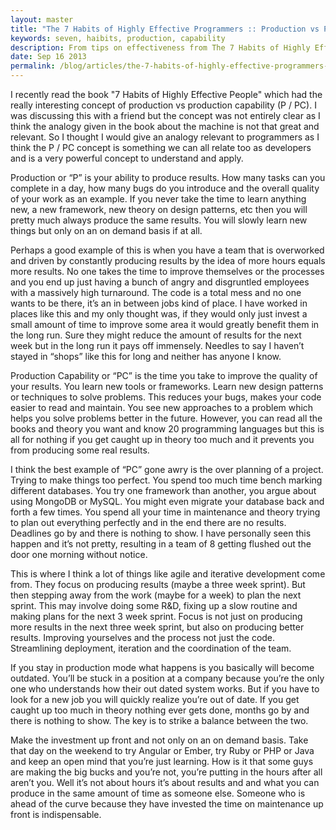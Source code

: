 ```yaml
---
layout: master
title: "The 7 Habits of Highly Effective Programmers :: Production vs Production Capability"
keywords: seven, haibits, production, capability
description: From tips on effectiveness from The 7 Habits of Highly Effective People I wanted to take the concepts to programming. How can we apply these strategies to become better programmers.
date: Sep 16 2013
permalink: /blog/articles/the-7-habits-of-highly-effective-programmers-production-vs-production-capability.html
---
```


I recently read the book "7 Habits of Highly Effective People" which had the really interesting concept of production vs production capability (P / PC). I was discussing this with a friend but the concept was not entirely clear as I think the analogy given in the book about the machine is not that great and relevant. So I thought I would give an analogy relevant to programmers as I think the P / PC concept is something we can all relate too as developers and is a very powerful concept to understand and apply.

Production or “P” is your ability to produce results. How many tasks can you complete in a day, how many bugs do you introduce and the overall quality of your work as an example. If you never take the time to learn anything new, a new framework, new theory on design patterns, etc then you will pretty much always produce the same results. You will slowly learn new things but only on an on demand basis if at all.

Perhaps a good example of this is when you have a team that is overworked and driven by constantly producing results by the idea of more hours equals more results. No one takes the time to improve themselves or the processes and you end up just having a bunch of angry and disgruntled employees with a massively high turnaround. The code is a total mess and no one wants to be there, it’s an in between jobs kind of place. I have worked in places like this and my only thought was, if they would only just invest a small amount of time to improve some area it would greatly benefit them in the long run. Sure they might reduce the amount of results for the next week but in the long run it pays off immensely. Needles to say I haven’t stayed in “shops” like this for long and neither has anyone I know.

Production Capability or “PC” is the time you take to improve the quality of your results. You learn new tools or frameworks. Learn new design patterns or techniques to solve problems. This reduces your bugs, makes your code easier to read and maintain. You see new approaches to a problem which helps you solve problems better in the future. However, you can read all the books and theory you want and know 20 programming languages but this is all for nothing if you get caught up in theory too much and it prevents you from producing some real results.

I think the best example of “PC” gone awry is the over planning of a project. Trying to make things too perfect. You spend too much time bench marking different databases. You try one framework than another, you argue about using MongoDB or MySQL. You might even migrate your database back and forth a few times. You spend all your time in maintenance and theory trying to plan out everything perfectly and in the end there are no results. Deadlines go by and there is nothing to show. I have personally seen this happen and it’s not pretty, resulting in a team of 8 getting flushed out the door one morning without notice.

This is where I think a lot of things like agile and iterative development come from. They focus on producing results (maybe a three week sprint). But then stepping away from the work (maybe for a week) to plan the next sprint. This may involve doing some R&D, fixing up a slow routine and making plans for the next 3 week sprint. Focus is not just on producing more results in the next three week sprint, but also on producing better results. Improving yourselves and the process not just the code. Streamlining deployment, iteration and the coordination of the team.

If you stay in production mode what happens is you basically will become outdated. You’ll be stuck in a position at a company because you’re the only one who understands how their out dated system works. But if you have to look for a new job you will quickly realize you’re out of date. If you get caught up too much in theory nothing ever gets done, months go by and there is nothing to show. The key is to strike a balance between the two.

Make the investment up front and not only on an on demand basis. Take that day on the weekend to try Angular or Ember, try Ruby or PHP or Java and keep an open mind that you’re just learning. How is it that some guys are making the big bucks and you’re not, you’re putting in the hours after all aren’t you. Well it’s not about hours it’s about results and and what you can produce in the same amount of time as someone else. Someone who is ahead of the curve because they have invested the time on maintenance up front is indispensable.